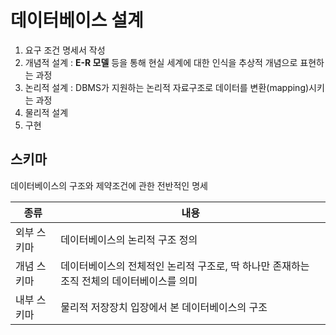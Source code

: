 # 데이터베이스 설계

1. 요구 조건 명세서 작성
2. 개념적 설계 : **E-R 모델** 등을 통해 현실 세계에 대한 인식을 추상적 개념으로 표현하는 과정
3. 논리적 설계 : DBMS가 지원하는 논리적 자료구조로 데이터를 변환(mapping)시키는 과정
4. 물리적 설계
5. 구현


## 스키마
데이터베이스의 구조와 제약조건에 관한 전반적인 명세

종류|내용|
---|---
외부 스키마|데이터베이스의 논리적 구조 정의
개념 스키마|데이터베이스의 전체적인 논리적 구조로, 딱 하나만 존재하는 조직 전체의 데이터베이스를 의미
내부 스키마|물리적 저장장치 입장에서 본 데이터베이스의 구조
